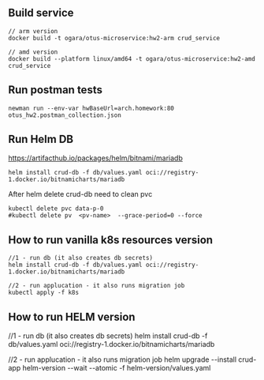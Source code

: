 ## Build service
```shell
// arm version
docker build -t ogara/otus-microservice:hw2-arm crud_service

// amd version
docker build --platform linux/amd64 -t ogara/otus-microservice:hw2-amd crud_service
```

## Run postman tests

```shell
newman run --env-var hwBaseUrl=arch.homework:80 otus_hw2.postman_collection.json
```

##  Run Helm DB
https://artifacthub.io/packages/helm/bitnami/mariadb

```shell
helm install crud-db -f db/values.yaml oci://registry-1.docker.io/bitnamicharts/mariadb
```

After helm delete crud-db need to clean pvc
```shell
kubectl delete pvc data-p-0
#kubectl delete pv  <pv-name>  --grace-period=0 --force
```

## How to run vanilla k8s resources version

```shell
//1 - run db (it also creates db secrets)
helm install crud-db -f db/values.yaml oci://registry-1.docker.io/bitnamicharts/mariadb

//2 - run applucation - it also runs migration job
kubectl apply -f k8s
```

## How to run HELM version
//1 - run db (it also creates db secrets)
helm install crud-db -f db/values.yaml oci://registry-1.docker.io/bitnamicharts/mariadb

//2 - run applucation - it also runs migration job
helm upgrade --install crud-app helm-version --wait --atomic -f helm-version/values.yaml